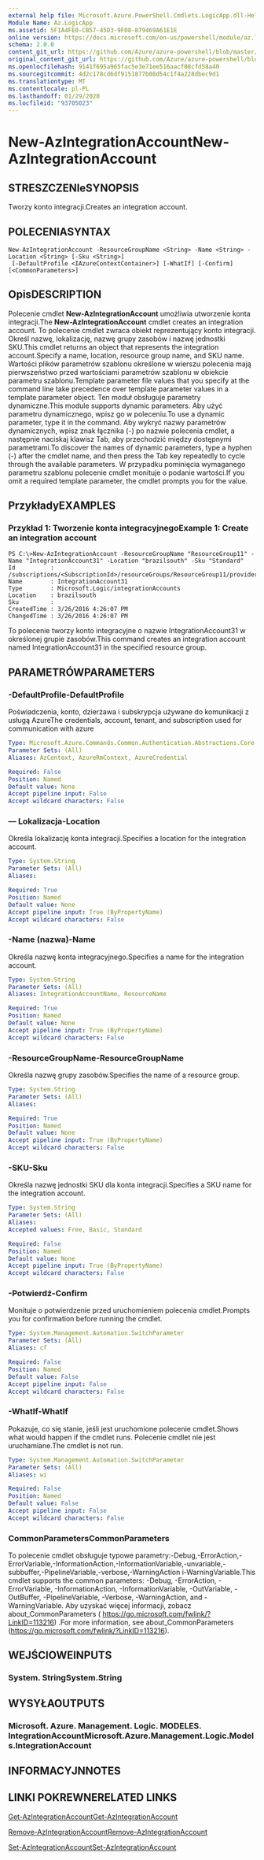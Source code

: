 ```yaml
---
external help file: Microsoft.Azure.PowerShell.Cmdlets.LogicApp.dll-Help.xml
Module Name: Az.LogicApp
ms.assetid: 5F1A4FE0-CB57-45D3-9F08-879469A61E1E
online version: https://docs.microsoft.com/en-us/powershell/module/az.logicapp/new-azintegrationaccount
schema: 2.0.0
content_git_url: https://github.com/Azure/azure-powershell/blob/master/src/LogicApp/LogicApp/help/New-AzIntegrationAccount.md
original_content_git_url: https://github.com/Azure/azure-powershell/blob/master/src/LogicApp/LogicApp/help/New-AzIntegrationAccount.md
ms.openlocfilehash: 9141f695a965fac5e3e71ee516aacf08cfd58a40
ms.sourcegitcommit: 4d2c178cd6df9151877b08d54c1f4a228dbec9d1
ms.translationtype: MT
ms.contentlocale: pl-PL
ms.lasthandoff: 01/29/2020
ms.locfileid: "93705023"
---
```

# <span data-ttu-id="8bdf2-101">New-AzIntegrationAccount</span><span class="sxs-lookup"><span data-stu-id="8bdf2-101">New-AzIntegrationAccount</span></span>

## <span data-ttu-id="8bdf2-102">STRESZCZENIe</span><span class="sxs-lookup"><span data-stu-id="8bdf2-102">SYNOPSIS</span></span>
<span data-ttu-id="8bdf2-103">Tworzy konto integracji.</span><span class="sxs-lookup"><span data-stu-id="8bdf2-103">Creates an integration account.</span></span>

## <span data-ttu-id="8bdf2-104">POLECENIA</span><span class="sxs-lookup"><span data-stu-id="8bdf2-104">SYNTAX</span></span>

```
New-AzIntegrationAccount -ResourceGroupName <String> -Name <String> -Location <String> [-Sku <String>]
 [-DefaultProfile <IAzureContextContainer>] [-WhatIf] [-Confirm] [<CommonParameters>]
```

## <span data-ttu-id="8bdf2-105">Opis</span><span class="sxs-lookup"><span data-stu-id="8bdf2-105">DESCRIPTION</span></span>
<span data-ttu-id="8bdf2-106">Polecenie cmdlet **New-AzIntegrationAccount** umożliwia utworzenie konta integracji.</span><span class="sxs-lookup"><span data-stu-id="8bdf2-106">The **New-AzIntegrationAccount** cmdlet creates an integration account.</span></span>
<span data-ttu-id="8bdf2-107">To polecenie cmdlet zwraca obiekt reprezentujący konto integracji. Określ nazwę, lokalizację, nazwę grupy zasobów i nazwę jednostki SKU.</span><span class="sxs-lookup"><span data-stu-id="8bdf2-107">This cmdlet returns an object that represents the integration account.Specify a name, location, resource group name, and SKU name.</span></span>
<span data-ttu-id="8bdf2-108">Wartości plików parametrów szablonu określone w wierszu polecenia mają pierwszeństwo przed wartościami parametrów szablonu w obiekcie parametru szablonu.</span><span class="sxs-lookup"><span data-stu-id="8bdf2-108">Template parameter file values that you specify at the command line take precedence over template parameter values in a template parameter object.</span></span>
<span data-ttu-id="8bdf2-109">Ten moduł obsługuje parametry dynamiczne.</span><span class="sxs-lookup"><span data-stu-id="8bdf2-109">This module supports dynamic parameters.</span></span>
<span data-ttu-id="8bdf2-110">Aby użyć parametru dynamicznego, wpisz go w poleceniu.</span><span class="sxs-lookup"><span data-stu-id="8bdf2-110">To use a dynamic parameter, type it in the command.</span></span>
<span data-ttu-id="8bdf2-111">Aby wykryć nazwy parametrów dynamicznych, wpisz znak łącznika (-) po nazwie polecenia cmdlet, a następnie naciskaj klawisz Tab, aby przechodzić między dostępnymi parametrami.</span><span class="sxs-lookup"><span data-stu-id="8bdf2-111">To discover the names of dynamic parameters, type a hyphen (-) after the cmdlet name, and then press the Tab key repeatedly to cycle through the available parameters.</span></span>
<span data-ttu-id="8bdf2-112">W przypadku pominięcia wymaganego parametru szablonu polecenie cmdlet monituje o podanie wartości.</span><span class="sxs-lookup"><span data-stu-id="8bdf2-112">If you omit a required template parameter, the cmdlet prompts you for the value.</span></span>

## <span data-ttu-id="8bdf2-113">Przykłady</span><span class="sxs-lookup"><span data-stu-id="8bdf2-113">EXAMPLES</span></span>

### <span data-ttu-id="8bdf2-114">Przykład 1: Tworzenie konta integracyjnego</span><span class="sxs-lookup"><span data-stu-id="8bdf2-114">Example 1: Create an integration account</span></span>
```
PS C:\>New-AzIntegrationAccount -ResourceGroupName "ResourceGroup11" -Name "IntegrationAccount31" -Location "brazilsouth" -Sku "Standard"
Id          : /subscriptions/<SubscriptionId>/resourceGroups/ResourceGroup11/providers/Microsoft.Logic/integrationAccounts/IntegrationAccount31
Name        : IntegrationAccount31
Type        : Microsoft.Logic/integrationAccounts
Location    : brazilsouth
Sku         : 
CreatedTime : 3/26/2016 4:26:07 PM
ChangedTime : 3/26/2016 4:26:07 PM
```

<span data-ttu-id="8bdf2-115">To polecenie tworzy konto integracyjne o nazwie IntegrationAccount31 w określonej grupie zasobów.</span><span class="sxs-lookup"><span data-stu-id="8bdf2-115">This command creates an integration account named IntegrationAccount31 in the specified resource group.</span></span>

## <span data-ttu-id="8bdf2-116">PARAMETRÓW</span><span class="sxs-lookup"><span data-stu-id="8bdf2-116">PARAMETERS</span></span>

### <span data-ttu-id="8bdf2-117">-DefaultProfile</span><span class="sxs-lookup"><span data-stu-id="8bdf2-117">-DefaultProfile</span></span>
<span data-ttu-id="8bdf2-118">Poświadczenia, konto, dzierżawa i subskrypcja używane do komunikacji z usługą Azure</span><span class="sxs-lookup"><span data-stu-id="8bdf2-118">The credentials, account, tenant, and subscription used for communication with azure</span></span>

```yaml
Type: Microsoft.Azure.Commands.Common.Authentication.Abstractions.Core.IAzureContextContainer
Parameter Sets: (All)
Aliases: AzContext, AzureRmContext, AzureCredential

Required: False
Position: Named
Default value: None
Accept pipeline input: False
Accept wildcard characters: False
```

### <span data-ttu-id="8bdf2-119">— Lokalizacja</span><span class="sxs-lookup"><span data-stu-id="8bdf2-119">-Location</span></span>
<span data-ttu-id="8bdf2-120">Określa lokalizację konta integracji.</span><span class="sxs-lookup"><span data-stu-id="8bdf2-120">Specifies a location for the integration account.</span></span>

```yaml
Type: System.String
Parameter Sets: (All)
Aliases:

Required: True
Position: Named
Default value: None
Accept pipeline input: True (ByPropertyName)
Accept wildcard characters: False
```

### <span data-ttu-id="8bdf2-121">-Name (nazwa)</span><span class="sxs-lookup"><span data-stu-id="8bdf2-121">-Name</span></span>
<span data-ttu-id="8bdf2-122">Określa nazwę konta integracyjnego.</span><span class="sxs-lookup"><span data-stu-id="8bdf2-122">Specifies a name for the integration account.</span></span>

```yaml
Type: System.String
Parameter Sets: (All)
Aliases: IntegrationAccountName, ResourceName

Required: True
Position: Named
Default value: None
Accept pipeline input: True (ByPropertyName)
Accept wildcard characters: False
```

### <span data-ttu-id="8bdf2-123">-ResourceGroupName</span><span class="sxs-lookup"><span data-stu-id="8bdf2-123">-ResourceGroupName</span></span>
<span data-ttu-id="8bdf2-124">Określa nazwę grupy zasobów.</span><span class="sxs-lookup"><span data-stu-id="8bdf2-124">Specifies the name of a resource group.</span></span>

```yaml
Type: System.String
Parameter Sets: (All)
Aliases:

Required: True
Position: Named
Default value: None
Accept pipeline input: True (ByPropertyName)
Accept wildcard characters: False
```

### <span data-ttu-id="8bdf2-125">-SKU</span><span class="sxs-lookup"><span data-stu-id="8bdf2-125">-Sku</span></span>
<span data-ttu-id="8bdf2-126">Określa nazwę jednostki SKU dla konta integracji.</span><span class="sxs-lookup"><span data-stu-id="8bdf2-126">Specifies a SKU name for the integration account.</span></span>

```yaml
Type: System.String
Parameter Sets: (All)
Aliases:
Accepted values: Free, Basic, Standard

Required: False
Position: Named
Default value: None
Accept pipeline input: True (ByPropertyName)
Accept wildcard characters: False
```

### <span data-ttu-id="8bdf2-127">-Potwierdź</span><span class="sxs-lookup"><span data-stu-id="8bdf2-127">-Confirm</span></span>
<span data-ttu-id="8bdf2-128">Monituje o potwierdzenie przed uruchomieniem polecenia cmdlet.</span><span class="sxs-lookup"><span data-stu-id="8bdf2-128">Prompts you for confirmation before running the cmdlet.</span></span>

```yaml
Type: System.Management.Automation.SwitchParameter
Parameter Sets: (All)
Aliases: cf

Required: False
Position: Named
Default value: False
Accept pipeline input: False
Accept wildcard characters: False
```

### <span data-ttu-id="8bdf2-129">-WhatIf</span><span class="sxs-lookup"><span data-stu-id="8bdf2-129">-WhatIf</span></span>
<span data-ttu-id="8bdf2-130">Pokazuje, co się stanie, jeśli jest uruchomione polecenie cmdlet.</span><span class="sxs-lookup"><span data-stu-id="8bdf2-130">Shows what would happen if the cmdlet runs.</span></span>
<span data-ttu-id="8bdf2-131">Polecenie cmdlet nie jest uruchamiane.</span><span class="sxs-lookup"><span data-stu-id="8bdf2-131">The cmdlet is not run.</span></span>

```yaml
Type: System.Management.Automation.SwitchParameter
Parameter Sets: (All)
Aliases: wi

Required: False
Position: Named
Default value: False
Accept pipeline input: False
Accept wildcard characters: False
```

### <span data-ttu-id="8bdf2-132">CommonParameters</span><span class="sxs-lookup"><span data-stu-id="8bdf2-132">CommonParameters</span></span>
<span data-ttu-id="8bdf2-133">To polecenie cmdlet obsługuje typowe parametry:-Debug,-ErrorAction,-ErrorVariable,-InformationAction,-InformationVariable,-unvariable,-subbuffer,-PipelineVariable,-verbose,-WarningAction i-WarningVariable.</span><span class="sxs-lookup"><span data-stu-id="8bdf2-133">This cmdlet supports the common parameters: -Debug, -ErrorAction, -ErrorVariable, -InformationAction, -InformationVariable, -OutVariable, -OutBuffer, -PipelineVariable, -Verbose, -WarningAction, and -WarningVariable.</span></span> <span data-ttu-id="8bdf2-134">Aby uzyskać więcej informacji, zobacz about_CommonParameters ( https://go.microsoft.com/fwlink/?LinkID=113216) .</span><span class="sxs-lookup"><span data-stu-id="8bdf2-134">For more information, see about_CommonParameters (https://go.microsoft.com/fwlink/?LinkID=113216).</span></span>

## <span data-ttu-id="8bdf2-135">WEJŚCIOWE</span><span class="sxs-lookup"><span data-stu-id="8bdf2-135">INPUTS</span></span>

### <span data-ttu-id="8bdf2-136">System. String</span><span class="sxs-lookup"><span data-stu-id="8bdf2-136">System.String</span></span>

## <span data-ttu-id="8bdf2-137">WYSYŁA</span><span class="sxs-lookup"><span data-stu-id="8bdf2-137">OUTPUTS</span></span>

### <span data-ttu-id="8bdf2-138">Microsoft. Azure. Management. Logic. MODELES. IntegrationAccount</span><span class="sxs-lookup"><span data-stu-id="8bdf2-138">Microsoft.Azure.Management.Logic.Models.IntegrationAccount</span></span>

## <span data-ttu-id="8bdf2-139">INFORMACYJN</span><span class="sxs-lookup"><span data-stu-id="8bdf2-139">NOTES</span></span>

## <span data-ttu-id="8bdf2-140">LINKI POKREWNE</span><span class="sxs-lookup"><span data-stu-id="8bdf2-140">RELATED LINKS</span></span>

[<span data-ttu-id="8bdf2-141">Get-AzIntegrationAccount</span><span class="sxs-lookup"><span data-stu-id="8bdf2-141">Get-AzIntegrationAccount</span></span>](./Get-AzIntegrationAccount.md)

[<span data-ttu-id="8bdf2-142">Remove-AzIntegrationAccount</span><span class="sxs-lookup"><span data-stu-id="8bdf2-142">Remove-AzIntegrationAccount</span></span>](./Remove-AzIntegrationAccount.md)

[<span data-ttu-id="8bdf2-143">Set-AzIntegrationAccount</span><span class="sxs-lookup"><span data-stu-id="8bdf2-143">Set-AzIntegrationAccount</span></span>](./Set-AzIntegrationAccount.md)


